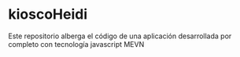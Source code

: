# kioscoHeidi
Este repositorio alberga el código de una aplicación desarrollada por completo con tecnología javascript MEVN
